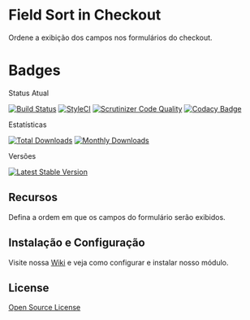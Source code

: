 # Field Sort in Checkout

Ordene a exibição dos campos nos formulários do checkout.

# Badges

Status Atual

[![Build Status](https://app.travis-ci.com/elisei/field-sort-in-checkout.svg?branch=Magento%402.4)](https://app.travis-ci.com/elisei/field-sort-in-checkout)
[![StyleCI](https://github.styleci.io/repos/432329126/shield?branch=Magento@2.4)](https://github.styleci.io/repos/432329126?branch=Magento@2.4)
[![Scrutinizer Code Quality](https://scrutinizer-ci.com/g/elisei/field-sort-in-checkout/badges/quality-score.png?b=Magento%402.4)](https://scrutinizer-ci.com/g/elisei/field-sort-in-checkout/)
[![Codacy Badge](https://app.codacy.com/project/badge/Grade/939d6dc3ac134fb384b67075bda95022)](https://www.codacy.com/gh/elisei/field-sort-in-checkout/dashboard?utm_source=github.com&amp;utm_medium=referral&amp;utm_content=elisei/field-sort-in-checkout&amp;utm_campaign=Badge_Grade)

Estatísticas

[![Total Downloads](https://poser.pugx.org/o2ti/field-sort-in-checkout/downloads)](https://packagist.org/packages/o2ti/field-sort-in-checkout)
[![Monthly Downloads](https://poser.pugx.org/o2ti/field-sort-in-checkout/d/monthly)](https://packagist.org/packages/o2ti/field-sort-in-checkout)

Versões

[![Latest Stable Version](https://poser.pugx.org/o2ti/field-sort-in-checkout/v/stable)](https://packagist.org/packages/o2ti/field-sort-in-checkout)

## Recursos

Defina a ordem em que os campos do formulário serão exibidos.

## Instalação e Configuração

Visite nossa [Wiki](wiki) e veja como configurar e instalar nosso módulo.

## License

[Open Source License](LICENSE.txt)
